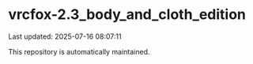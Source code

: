 # vrcfox-2.3_body_and_cloth_edition

Last updated: 2025-07-16 08:07:11

This repository is automatically maintained.
